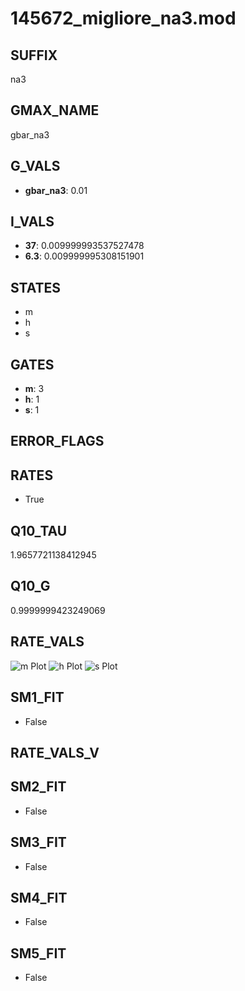 # 145672_migliore_na3.mod

## SUFFIX

na3

## GMAX_NAME

gbar_na3

## G_VALS

- **gbar_na3**: 0.01

## I_VALS

- **37**: 0.009999993537527478
- **6.3**: 0.009999995308151901

## STATES

- m
- h
- s

## GATES

- **m**: 3
- **h**: 1
- **s**: 1

## ERROR_FLAGS


## RATES

- True

## Q10_TAU

1.9657721138412945

## Q10_G

0.9999999423249069

## RATE_VALS

![m Plot](/Users/pbozelos/Dropbox/icg-Chai-Panos/supermodels/output_markdown_files/Na/145672_migliore_na3.mod/images/m.png)
![h Plot](/Users/pbozelos/Dropbox/icg-Chai-Panos/supermodels/output_markdown_files/Na/145672_migliore_na3.mod/images/h.png)
![s Plot](/Users/pbozelos/Dropbox/icg-Chai-Panos/supermodels/output_markdown_files/Na/145672_migliore_na3.mod/images/s.png)

## SM1_FIT

- False

## RATE_VALS_V

## SM2_FIT

- False

## SM3_FIT

- False

## SM4_FIT

- False

## SM5_FIT

- False

